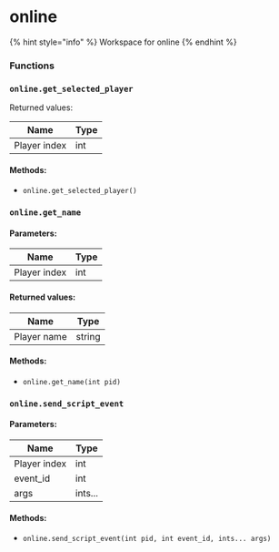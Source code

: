 # online

{% hint style="info" %}
Workspace for online
{% endhint %}

### Functions

### `online.get_selected_player`

Returned values:

| Name         | Type |
| ------------ | ---- |
| Player index | int  |

#### Methods:

* `online.get_selected_player()`

### `online.get_name`

#### Parameters:

| Name         | Type |
| ------------ | ---- |
| Player index | int  |

#### Returned values:

| Name        | Type   |
| ----------- | ------ |
| Player name | string |

#### Methods:

* `online.get_name(int pid)`

### `online.send_script_event`

#### Parameters:

| Name         | Type    |
| ------------ | ------- |
| Player index | int     |
| event\_id    | int     |
| args         | ints... |

#### Methods:

* `online.send_script_event(int pid, int event_id, ints... args)`
